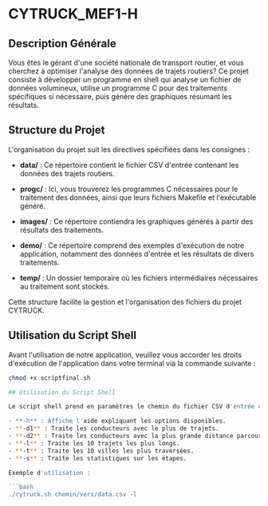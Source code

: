 # CYTRUCK_MEF1-H

## Description Générale

Vous êtes le gérant d'une société nationale de transport routier, et vous cherchez à optimiser l'analyse des données de trajets routiers? Ce projet consiste à développer un programme en shell qui analyse un fichier de données volumineux, utilise un programme C pour des traitements spécifiques si nécessaire, puis génère des graphiques résumant les résultats.

## Structure du Projet

L'organisation du projet suit les directives spécifiées dans les consignes :

- **data/** : Ce répertoire contient le fichier CSV d'entrée contenant les données des trajets routiers.

- **progc/** : Ici, vous trouverez les programmes C nécessaires pour le traitement des données, ainsi que leurs fichiers Makefile et l'exécutable généré.

- **images/** : Ce répertoire contiendra les graphiques générés à partir des résultats des traitements.

- **demo/** : Ce répertoire comprend des exemples d'exécution de notre application, notamment des données d'entrée et les résultats de divers traitements.

- **temp/** : Un dossier temporaire où les fichiers intermédiaires nécessaires au traitement sont stockés.

Cette structure facilite la gestion et l'organisation des fichiers du projet CYTRUCK.

## Utilisation du Script Shell

Avant l'utilisation de notre application, veuillez vous accorder les droits d'exécution de l'application dans votre terminal via la commande suivante :

```bash
chmod +x scriptfinal.sh

## Utilisation du Script Shell

Le script shell prend en paramètres le chemin du fichier CSV d'entrée et les choix de traitements à effectuer. Voici les options disponibles :

- **-h** : Affiche l'aide expliquant les options disponibles.
- **-d1** : Traite les conducteurs avec le plus de trajets.
- **-d2** : Traite les conducteurs avec la plus grande distance parcourue.
- **-l** : Traite les 10 trajets les plus longs.
- **-t** : Traite les 10 villes les plus traversées.
- **-s** : Traite les statistiques sur les étapes.

Exemple d'utilisation :

```bash
./cytruck.sh chemin/vers/data.csv -l
